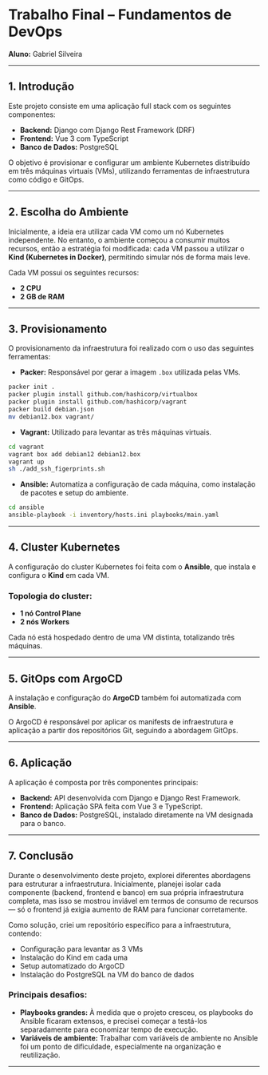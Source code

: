 # Trabalho Final – Fundamentos de DevOps  
**Aluno:** Gabriel Silveira

---

## 1. Introdução

Este projeto consiste em uma aplicação full stack com os seguintes componentes:

- **Backend:** Django com Django Rest Framework (DRF)  
- **Frontend:** Vue 3 com TypeScript  
- **Banco de Dados:** PostgreSQL

O objetivo é provisionar e configurar um ambiente Kubernetes distribuído em três máquinas virtuais (VMs), utilizando ferramentas de infraestrutura como código e GitOps.

---

## 2. Escolha do Ambiente

Inicialmente, a ideia era utilizar cada VM como um nó Kubernetes independente. No entanto, o ambiente começou a consumir muitos recursos, então a estratégia foi modificada: cada VM passou a utilizar o **Kind (Kubernetes in Docker)**, permitindo simular nós de forma mais leve.

Cada VM possui os seguintes recursos:

- **2 CPU**
- **2 GB de RAM**

---

## 3. Provisionamento

O provisionamento da infraestrutura foi realizado com o uso das seguintes ferramentas:

- **Packer:** Responsável por gerar a imagem `.box` utilizada pelas VMs.  
```bash
packer init .
packer plugin install github.com/hashicorp/virtualbox
packer plugin install github.com/hashicorp/vagrant
packer build debian.json
mv debian12.box vagrant/
```
- **Vagrant:** Utilizado para levantar as três máquinas virtuais.  
```bash
cd vagrant
vagrant box add debian12 debian12.box
vagrant up
sh ./add_ssh_figerprints.sh
```
- **Ansible:** Automatiza a configuração de cada máquina, como instalação de pacotes e setup do ambiente.  
```bash
cd ansible
ansible-playbook -i inventory/hosts.ini playbooks/main.yaml
```


---

## 4. Cluster Kubernetes

A configuração do cluster Kubernetes foi feita com o **Ansible**, que instala e configura o **Kind** em cada VM.

### Topologia do cluster:

- **1 nó Control Plane**
- **2 nós Workers**

Cada nó está hospedado dentro de uma VM distinta, totalizando três máquinas.

---

## 5. GitOps com ArgoCD

A instalação e configuração do **ArgoCD** também foi automatizada com **Ansible**.

O ArgoCD é responsável por aplicar os manifests de infraestrutura e aplicação a partir dos repositórios Git, seguindo a abordagem GitOps.

---

## 6. Aplicação

A aplicação é composta por três componentes principais:

- **Backend:** API desenvolvida com Django e Django Rest Framework.  
- **Frontend:** Aplicação SPA feita com Vue 3 e TypeScript.  
- **Banco de Dados:** PostgreSQL, instalado diretamente na VM designada para o banco.

---

## 7. Conclusão

Durante o desenvolvimento deste projeto, explorei diferentes abordagens para estruturar a infraestrutura. Inicialmente, planejei isolar cada componente (backend, frontend e banco) em sua própria infraestrutura completa, mas isso se mostrou inviável em termos de consumo de recursos — só o frontend já exigia aumento de RAM para funcionar corretamente.

Como solução, criei um repositório específico para a infraestrutura, contendo:

- Configuração para levantar as 3 VMs
- Instalação do Kind em cada uma
- Setup automatizado do ArgoCD
- Instalação do PostgreSQL na VM do banco de dados

### Principais desafios:

- **Playbooks grandes:** À medida que o projeto cresceu, os playbooks do Ansible ficaram extensos, e precisei começar a testá-los separadamente para economizar tempo de execução.
- **Variáveis de ambiente:** Trabalhar com variáveis de ambiente no Ansible foi um ponto de dificuldade, especialmente na organização e reutilização.

---

